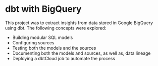 # dbt with BigQuery
This project was to extract insights from data stored in Google BigQuery using dbt.
The following concepts were explored:
- Building modular SQL models
- Configuring sources
- Testing both the models and the sources
- Documenting both the models and sources, as well as, data lineage
- Deploying a dbtCloud job to automate the process
